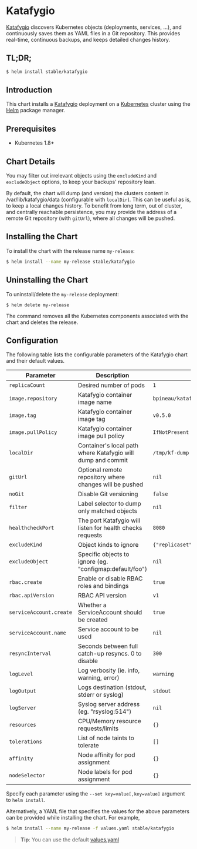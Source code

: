 # Katafygio

[Katafygio](https://github.com/bpineau/katafygio) discovers Kubernetes objects (deployments, services, ...), and continuously saves them as YAML files in a Git repository. This provides real-time, continuous backups, and keeps detailed changes history.

## TL;DR;

```bash
$ helm install stable/katafygio
```

## Introduction

This chart installs a [Katafygio](https://github.com/bpineau/katafygio) deployment on a [Kubernetes](http://kubernetes.io) cluster using the [Helm](https://helm.sh) package manager.

## Prerequisites

- Kubernetes 1.8+

## Chart Details

You may filter out irrelevant objects using the `excludeKind` and `excludeObject` options, to keep your backups' repository lean.

By default, the chart will dump (and version) the clusters content in /var/lib/katafygio/data (configurable with `localDir`).
This can be useful as is, to keep a local changes history. To benefit from long term, out of cluster, and centrally reachable persistence, you may provide the address of a remote Git repository (with `gitUrl`), where all changes will be pushed.

## Installing the Chart

To install the chart with the release name `my-release`:

```bash
$ helm install --name my-release stable/katafygio
```

## Uninstalling the Chart

To uninstall/delete the `my-release` deployment:

```console
$ helm delete my-release
```

The command removes all the Kubernetes components associated with the chart and deletes the release.

## Configuration

The following table lists the configurable parameters of the Katafygio chart and their default values.

| Parameter               | Description                                                 | Default                              |
|-------------------------|-------------------------------------------------------------|--------------------------------------|
| `replicaCount`          | Desired number of pods                                      | `1`                                  |
| `image.repository`      | Katafygio container image name                              | `bpineau/katafygio`                  |
| `image.tag`             | Katafygio container image tag                               | `v0.5.0`                             |
| `image.pullPolicy`      | Katafygio container image pull policy                       | `IfNotPresent`                       |
| `localDir`              | Container's local path where Katafygio will dump and commit | `/tmp/kf-dump`                       |
| `gitUrl`                | Optional remote repository where changes will be pushed     | `nil`                                |
| `noGit`                 | Disable Git versioning                                      | `false`                              |
| `filter`                | Label selector to dump only matched objects                 | `nil`                                |
| `healthcheckPort`       | The port Katafygio will listen for health checks requests   | `8080`                               |
| `excludeKind`           | Object kinds to ignore                                      | `{"replicaset","endpoints","event"}` |
| `excludeObject`         | Specific objects to ignore (eg. "configmap:default/foo")    | `nil`                                |
| `rbac.create`           | Enable or disable RBAC roles and bindings                   | `true`                               |
| `rbac.apiVersion`       | RBAC API version                                            | `v1`                                 |
| `serviceAccount.create` | Whether a ServiceAccount should be created                  | `true`                               |
| `serviceAccount.name`   | Service account to be used                                  | `nil`                                |
| `resyncInterval`        | Seconds between full catch-up resyncs. 0 to disable         | `300`                                |
| `logLevel`              | Log verbosity (ie. info, warning, error)                    | `warning`                            |
| `logOutput`             | Logs destination (stdout, stderr or syslog)                 | `stdout`                             |
| `logServer`             | Syslog server address (eg. "rsyslog:514")                   | `nil`                                |
| `resources`             | CPU/Memory resource requests/limits                         | `{}`                                 |
| `tolerations`           | List of node taints to tolerate                             | `[]`                                 |
| `affinity`              | Node affinity for pod assignment                            | `{}`                                 |
| `nodeSelector`          | Node labels for pod assignment                              | `{}`                                 |

Specify each parameter using the `--set key=value[,key=value]` argument to `helm install`.

Alternatively, a YAML file that specifies the values for the above parameters can be provided while installing the chart. For example,

```bash
$ helm install --name my-release -f values.yaml stable/katafygio
```
> **Tip**: You can use the default [values.yaml](values.yaml)
